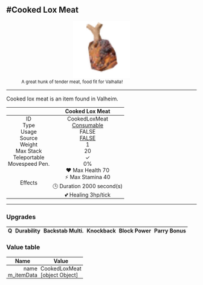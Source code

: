 <meta property="og:title" content="Cooked Lox Meat - MoreValheim" /><meta property="og:type" content="website" /><meta property="og:image" content="/assets/cooked_lox_meat.png" /><meta property="og:description" content="Cooked Lox Meat is an item found in Valheim." /><meta name="theme-color" content="#546D78"><meta name="twitter:card" content="summary_large_image">
#Cooked Lox Meat
-------------
<style>img {width:20px;}.tb {width:150px;display: block;margin-left: auto;margin-right: auto;}</style>

<style>.md-typeset table:not([class]) th:not([align]) {min-width:unset!important;}</style>
<style>td{padding:0em 0.3em!important;text-align:center!important;border-left:.05rem solid var(--md-default-fg-color--lightest)}</style>

<style>th{padding:0.1em 0.3em!important;text-align:center!important;font-weight:bold}</style>

<style>pre{text-align:right!important}</style>
<style>table tr td:first-child {border-left: 0;};</style>

<figure><img src="/assets/cooked_lox_meat.png" class="tb" /><figcaption><small>A great hunk of tender meat, food fit for Valhalla!</small></figcaption></figure>

-------------

Cooked lox meat is an item found in Valheim.

|        | Cooked Lox Meat              |
| ----------- | ------------------------------------ |
| ID |CookedLoxMeat
| Type | [Consumable](../../types/consumable)
| Usage | FALSE<br>
| Source | [FALSE](../../items/false)
| Weight | 1 |
| Max Stack | 20 |
| Teleportable | ✓
| Movespeed Pen. | 0%
| Effects | ❤️ Max Health 70<br>⚡ Max Stamina 40<br>🕒 Duration 2000 second(s) <br>💕 Healing 3hp/tick <br>

-------------

### Upgrades
| Q | Durability | Backstab Multi. | Knockback | Block Power | Parry Bonus
| - | - | - | - | - | - 


### Value table
| Name | Value
| - | - |
| <div style="text-align:right">name</div> | <div style="text-align:left">CookedLoxMeat</div> | 
| <div style="text-align:right">m_itemData</div> | <div style="text-align:left">[object Object]</div> | 